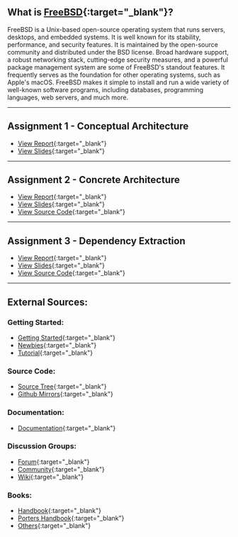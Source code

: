 ## What is [FreeBSD](https://www.freebsd.org/){:target="_blank"}?

FreeBSD is a Unix-based open-source operating system that runs servers, desktops, and embedded systems. It is well known for its stability, performance, and security features. It is maintained by the open-source community and distributed under the BSD license. Broad hardware support, a robust networking stack, cutting-edge security measures, and a powerful package management system are some of FreeBSD's standout features. It frequently serves as the foundation for other operating systems, such as Apple's macOS. FreeBSD makes it simple to install and run a wide variety of well-known software programs, including databases, programming languages, web servers, and much more.

---

## Assignment 1 - Conceptual Architecture
- [View Report](https://bittheoryproject.github.io/eecs4314-reports/a1/report-lualatex.pdf){:target="_blank"}
- [View Slides](https://docs.google.com/presentation/d/1sA3_FYNZh-_fDo4m-T7eYKb8_ikVUxBL9JezapIU_hU/edit?usp=sharing){:target="_blank"}

---

## Assignment 2 - Concrete Architecture
- [View Report](https://bittheoryproject.github.io/eecs4314-reports/a2/report-lualatex.pdf){:target="_blank"}
- [View Slides](https://docs.google.com/presentation/d/1VQWQIcwwJ6TCdFJ0FyFxdPd2cGCFwXK8cDUrESDKqvc/edit?usp=sharing){:target="_blank"}
- [View Source Code](https://github.com/BitTheoryProject/eecs4314-reports/tree/main/a2/src){:target="_blank"}

---

## Assignment 3 - Dependency Extraction
- [View Report](https://bittheoryproject.github.io/eecs4314-reports/a3/report-lualatex.pdf){:target="_blank"}
- [View Slides](https://docs.google.com/presentation/d/1YPwH-eZRkte0nJ9dFhvrS193IF9GI1jcGGhaxsHFJSc/edit?usp=sharing){:target="_blank"}
- [View Source Code](https://github.com/BitTheoryProject/eecs4314-reports/tree/main/a3/src){:target="_blank"}

---

## External Sources:

### Getting Started:

- [Getting Started](https://docs.freebsd.org/en/books/handbook/basics/){:target="_blank"}
- [Newbies](https://www.freebsd.org/projects/newbies/){:target="_blank"}
- [Tutorial](https://www.digitalocean.com/community/tutorial_series/getting-started-with-freebsd){:target="_blank"}

### Source Code:

- [Source Tree](https://cgit.freebsd.org/src/tree/){:target="_blank"}
- [Github Mirrors](https://github.com/freebsd){:target="_blank"}

### Documentation:

- [Documentation](https://docs.freebsd.org/en/){:target="_blank"}

### Discussion Groups:

- [Forum](https://forums.freebsd.org/){:target="_blank"}
- [Community](https://wiki.freebsd.org/FrontPage/Section/Community){:target="_blank"}
- [Wiki](https://wiki.freebsd.org/){:target="_blank"}

### Books:

- [Handbook](https://download.freebsd.org/doc/en/books/handbook/handbook_en.pdf){:target="_blank"}
- [Porters Handbook](https://download.freebsd.org/doc/en/books/porters-handbook/porters-handbook_en.pdf){:target="_blank"}
- [Others](https://docs.freebsd.org/en/books/){:target="_blank"}